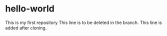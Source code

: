 # hello-world
This is my first repository
This line is to be deleted in the branch.
This line is added after cloning.
